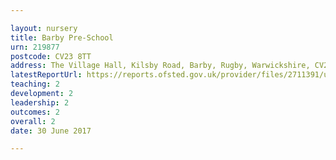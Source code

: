 ```yaml
---

layout: nursery
title: Barby Pre-School
urn: 219877
postcode: CV23 8TT
address: The Village Hall, Kilsby Road, Barby, Rugby, Warwickshire, CV23 8TT
latestReportUrl: https://reports.ofsted.gov.uk/provider/files/2711391/urn/219877.pdf
teaching: 2
development: 2
leadership: 2
outcomes: 2
overall: 2
date: 30 June 2017

---
```

